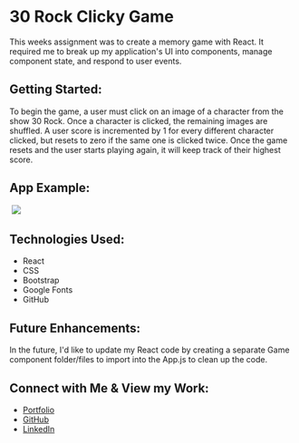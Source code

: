 # 30 Rock Clicky Game
This weeks assignment was to create a memory game with React. It required me to break up my application's UI into components, manage component state, and respond to user events. 
​
## Getting Started: 
To begin the game, a user must click on an image of a character from the show 30 Rock. Once a character is clicked, the remaining images are shuffled. A user score is incremented by 1 for every different character clicked, but resets to zero if the same one is clicked twice. Once the game resets and the user starts playing again, it will keep track of their highest score.

## App Example:
​
<a href="https://arohl2015.github.io/clickygame/" target="_blank">
   <img src="C:\Users\fairy\Desktop\Rohl-portfolio\clickygame\clickygame\public\images\game.PNG">
</a>

## Technologies Used:
-   React
-   CSS
-   Bootstrap
-   Google Fonts
-   GitHub

## Future Enhancements:
In the future, I'd like to update my React code by creating a separate Game component folder/files to import into the App.js to clean up the code.

## Connect with Me & View my Work:
- <a href="https://arohl2015.github.io/Updated-Portfolio/" target="_blank"> Portfolio </a>
- <a href="https://github.com/arohl2015" target="_blank"> GitHub </a>
- <a href="https://www.linkedin.com/in/aprilrohlcfp/" target="_blank"> LinkedIn </a>